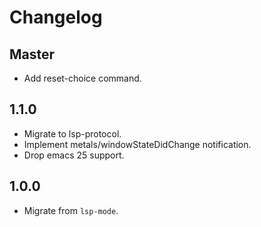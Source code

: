 # Changelog

## Master
* Add reset-choice command.

## 1.1.0
* Migrate to lsp-protocol.
* Implement metals/windowStateDidChange notification.
* Drop emacs 25 support.

## 1.0.0
* Migrate from `lsp-mode`.
